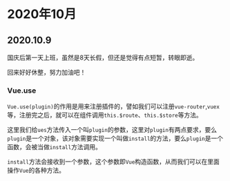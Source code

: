 # 2020年10月

## 2020.10.9

国庆后第一天上班，虽然是8天长假，但还是觉得有点短暂，转眼即逝。

回来好好休整，努力加油吧！

### Vue.use

`Vue.use(plugin)`的作用是用来注册插件的，譬如我们可以注册`vue-router`,`vuex`等，注册完之后，就可以在组件调用`this.$route`、`this.$store`等方法。

这里我们给`ues`方法传入一个叫`plugin`的参数，这里对`plugin`有两点要求，要么`plugin`是一个对象，该对象需要实现一个叫做`install`的方法，要么`plugin`是一个函数，会被当做`install`方法调用。

`install`方法会接收到一个参数，这个参数即`Vue`构造函数，从而我们可以在里面操作`Vue`的各种方法。

